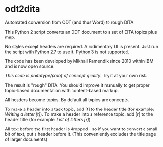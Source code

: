 # odt2dita
Automated conversion from ODT (and thus Word) to rough DITA

This Python 2 script converts an ODT document to a set of DITA topics plus map. 

No styles except headers are required. A rudimentary UI is present. Just run the script with Python 2.7 to use it. Python 3 is not supported.

The code has been developed by Mikhail Ramendik since 2010 within IBM and is now open source. 

*This code is prototype/proof of concept quality*. Try it at your own risk. 

The result is "rough" DITA. You should improve it manually to get proper topic-based documentation with content-based markup.

All headers become topics. By default all topics are concepts.

To make a header into a task topic, add \[t\] to the header title (for example: *Writing a letter \[t\]*). To make a header into a reference topic, add \[r\] to the header title (for example: *List of letters \[r\]*).

All text before the first header is dropped - so if you want to convert a small bit of text, put a header before it. (This conveniently excludes the title page of larger documents)
